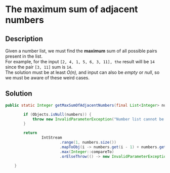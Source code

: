 # The maximum sum of adjacent numbers

## Description

Given a number list, we must find the **maximum** sum of all possible pairs present in the list.  
For example, for the input `[2, 4, 1, 5, 6, 3, 11], the` result will be `14` since the pair `[3, 11]` sum is `14`.  
The solution must be at least _O(n),_ and input can also be *empty* or *null*, so we must be aware of these weird cases.

## Solution

````Java
public static Integer getMaxSumOfAdjacentNumbers(final List<Integer> numbers) {

        if (Objects.isNull(numbers)) {
            throw new InvalidParameterException("Number list cannot be null.");
        }

        return
                IntStream
                        .range(1, numbers.size())
                        .mapToObj(i -> numbers.get(i - 1) + numbers.get(i))
                        .max(Integer::compareTo)
                        .orElseThrow(() -> new InvalidParameterException("Cannot operate with items whose size is less than two."));

    }
````
